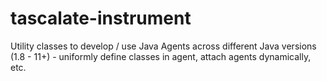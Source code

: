 # tascalate-instrument
Utility classes to develop / use Java Agents across different Java versions (1.8 - 11+) - uniformly define classes in agent, attach agents dynamically, etc.
